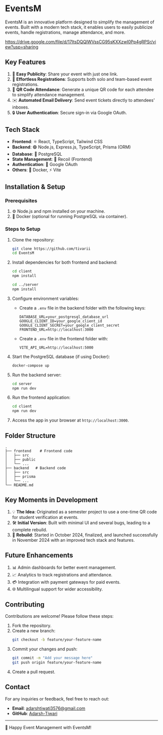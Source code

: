 # EventsM 


EventsM is an innovative platform designed to simplify the management of events. Built with a modern tech stack, it enables users to easily publicize events, handle registrations, manage attendance, and more.

https://drive.google.com/file/d/17ItsDQQIWVssCG95sKXXzwI0Pp4gRPSr/view?usp=sharing

## Key Features

1. 🎉 **Easy Publicity**: Share your event with just one link.
2. 📝 **Effortless Registrations**: Supports both solo and team-based event registrations.
3. 📱 **QR Code Attendance**: Generate a unique QR code for each attendee to simplify attendance management.
4. ✉️ **Automated Email Delivery**: Send event tickets directly to attendees' inboxes.
5. 🔒 **User Authentication**: Secure sign-in via Google OAuth.

## Tech Stack

- **Frontend**: ⚛️ React, TypeScript, Tailwind CSS
- **Backend**: 🟢 Node.js, Express.js, TypeScript, Prisma (ORM)
- **Database**: 🐘 PostgreSQL
- **State Management**: 🔗 Recoil (Frontend)
- **Authentication**: 🔑 Google OAuth
- **Others**: 🐳 Docker, ⚡ Vite

## Installation & Setup

### Prerequisites

1. ⚙️ Node.js and npm installed on your machine.
2. 🐳 Docker (optional for running PostgreSQL via container).

### Steps to Setup

1. Clone the repository:
   ```bash
   git clone https://github.com/tivarii
   cd EventsM
   ```

2. Install dependencies for both frontend and backend:
   ```bash
   cd client
   npm install

   cd ../server
   npm install
   ```

3. Configure environment variables:
   - Create a `.env` file in the backend folder with the following keys:
     ```env
     DATABASE_URL=your_postgresql_database_url
     GOOGLE_CLIENT_ID=your_google_client_id
     GOOGLE_CLIENT_SECRET=your_google_client_secret
     FRONTEND_URL=http://localhost:3000
     ```
   - Create a `.env` file in the frontend folder with:
     ```env
     VITE_API_URL=http://localhost:5000
     ```

4. Start the PostgreSQL database (if using Docker):
   ```bash
   docker-compose up
   ```

5. Run the backend server:
   ```bash
   cd server
   npm run dev
   ```

6. Run the frontend application:
   ```bash
   cd client
   npm run dev
   ```

7. Access the app in your browser at `http://localhost:3000`.

## Folder Structure

```
.
├── frontend    # Frontend code
│   ├── src
│   ├── public
│   └── ...
├── backend   # Backend code
│   ├── src
│   ├── prisma
│   └── ...
└── README.md
```

## Key Moments in Development

1. 💡 **The Idea**: Originated as a semester project to use a one-time QR code for student verification at events.
2. 🛠️ **Initial Version**: Built with minimal UI and several bugs, leading to a complete rebuild.
3. 🚀 **Rebuild**: Started in October 2024, finalized, and launched successfully in November 2024 with an improved tech stack and features.

## Future Enhancements

1. 📊 Admin dashboards for better event management.
2. 📈 Analytics to track registrations and attendance.
3. 💳 Integration with payment gateways for paid events.
4. 🌐 Multilingual support for wider accessibility.

## Contributing

Contributions are welcome! Please follow these steps:

1. Fork the repository.
2. Create a new branch:
   ```bash
   git checkout -b feature/your-feature-name
   ```
3. Commit your changes and push:
   ```bash
   git commit -m "Add your message here"
   git push origin feature/your-feature-name
   ```
4. Create a pull request.

## Contact

For any inquiries or feedback, feel free to reach out:

- **Email**: [adarshtiwati3576@gmail.com](mailto:adarshtiwati3576@gmail.com)
- **GitHub**: [Adarsh-Tiwari](https://github.com/tivarii)

---

🎉 Happy Event Management with EventsM!
